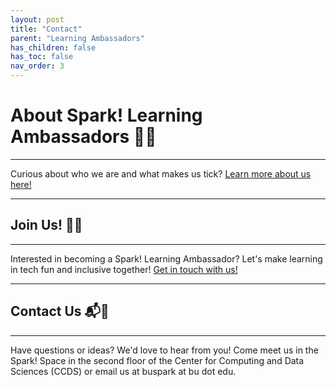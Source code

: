 ```yaml
---
layout: post
title: "Contact"
parent: "Learning Ambassadors"
has_children: false
has_toc: false
nav_order: 3
---
```


# About Spark! Learning Ambassadors 🌟👥

---

Curious about who we are and what makes us tick? [Learn more about us here!](https://www.bu.edu/spark/students/ambassadors)

---

## Join Us! 🤝💥

---

Interested in becoming a Spark! Learning Ambassador? Let's make learning in tech fun and inclusive together! [Get in touch with us!](https://www.bu.edu/spark/students/work)

---

## Contact Us 📬👋

---

Have questions or ideas? We'd love to hear from you! Come meet us in the Spark! Space in the second floor of the Center for Computing and Data Sciences (CCDS) or email us at buspark at bu dot edu.